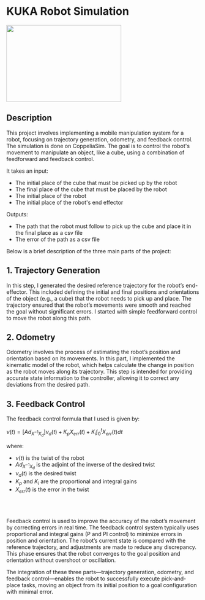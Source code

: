 # KUKA Robot Simulation

<img src="https://github.com/KhachDavid/khachdavid.github.io/blob/main/personal-website/src/kuka.gif?raw=true" height="200" width="300">
</img>

## Description

This project involves implementing a mobile manipulation system for a robot, focusing on trajectory generation, odometry, and feedback control. The simulation is done on CoppeliaSim. The goal is to control the robot's movement to manipulate an object, like a cube, using a combination of feedforward and feedback control. 

It takes an input:

- The initial place of the cube that must be picked up by the robot
- The final place of the cube that must be placed by the robot
- The initial place of the robot
- The initial place of the robot's end effector

Outputs:

- The path that the robot must follow to pick up the cube and place it in the final place as a csv file
- The error of the path as a csv file

Below is a brief description of the three main parts of the project:

## 1. Trajectory Generation

In this step, I generated the desired reference trajectory for the robot’s end-effector. This included defining the initial and final positions and orientations of the object (e.g., a cube) that the robot needs to pick up and place. The trajectory ensured that the robot’s movements were smooth and reached the goal without significant errors. I started with simple feedforward control to move the robot along this path.

## 2. Odometry

Odometry involves the process of estimating the robot’s position and orientation based on its movements. In this part, I implemented the kinematic model of the robot, which helps calculate the change in position as the robot moves along its trajectory. This step is intended for providing accurate state information to the controller, allowing it to correct any deviations from the desired path.

## 3. Feedback Control

The feedback control formula that I used is given by:

$\nu(t) = [Ad_{X^{-1}X_d}]\nu_{d}(t) + K_{p}X_{err}(t) + K_{i} \int_{0}^{t}X_{err}(t)dt$

where:
- $\nu(t)$ is the twist of the robot
- $Ad_{X^{-1}X_d}$ is the adjoint of the inverse of the desired twist
- $\nu_{d}(t)$ is the desired twist
- $K_{p}$ and $K_{i}$ are the proportional and integral gains
- $X_{err}(t)$ is the error in the twist
</br>
</br>

Feedback control is used to improve the accuracy of the robot’s movement by correcting errors in real time. The feedback control system typically uses proportional and integral gains (P and PI control) to minimize errors in position and orientation. The robot’s current state is compared with the reference trajectory, and adjustments are made to reduce any discrepancy. This phase ensures that the robot converges to the goal position and orientation without overshoot or oscillation.

The integration of these three parts—trajectory generation, odometry, and feedback control—enables the robot to successfully execute pick-and-place tasks, moving an object from its initial position to a goal configuration with minimal error.
